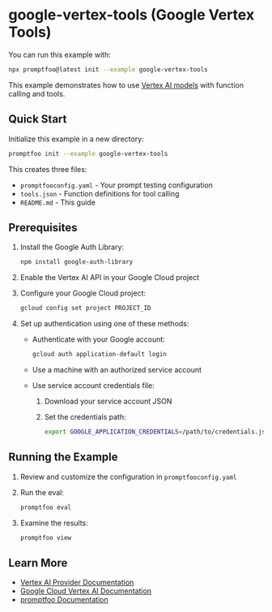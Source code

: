# google-vertex-tools (Google Vertex Tools)

You can run this example with:

```bash
npx promptfoo@latest init --example google-vertex-tools
```

This example demonstrates how to use [Vertex AI models](https://www.promptfoo.dev/docs/providers/vertex/) with function calling and tools.

## Quick Start

Initialize this example in a new directory:

```sh
promptfoo init --example google-vertex-tools
```

This creates three files:

- `promptfooconfig.yaml` - Your prompt testing configuration
- `tools.json` - Function definitions for tool calling
- `README.md` - This guide

## Prerequisites

1. Install the Google Auth Library:

   ```sh
   npm install google-auth-library
   ```

2. Enable the Vertex AI API in your Google Cloud project

3. Configure your Google Cloud project:

   ```sh
   gcloud config set project PROJECT_ID
   ```

4. Set up authentication using one of these methods:

   - Authenticate with your Google account:

     ```sh
     gcloud auth application-default login
     ```

   - Use a machine with an authorized service account
   - Use service account credentials file:

     1. Download your service account JSON
     2. Set the credentials path:

        ```sh
        export GOOGLE_APPLICATION_CREDENTIALS=/path/to/credentials.json
        ```

## Running the Example

1. Review and customize the configuration in `promptfooconfig.yaml`

2. Run the eval:

   ```sh
   promptfoo eval
   ```

3. Examine the results:

   ```sh
   promptfoo view
   ```

## Learn More

- [Vertex AI Provider Documentation](https://www.promptfoo.dev/docs/providers/vertex/)
- [Google Cloud Vertex AI Documentation](https://cloud.google.com/vertex-ai/docs)
- [promptfoo Documentation](https://www.promptfoo.dev/docs/)
